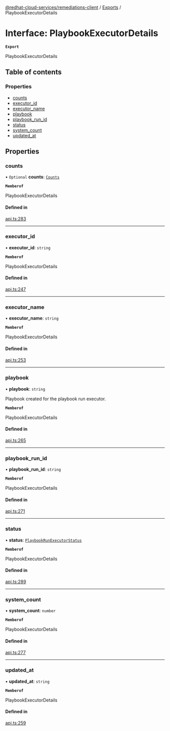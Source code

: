 [@redhat-cloud-services/remediations-client](../README.md) / [Exports](../modules.md) / PlaybookExecutorDetails

# Interface: PlaybookExecutorDetails

**`Export`**

PlaybookExecutorDetails

## Table of contents

### Properties

- [counts](PlaybookExecutorDetails.md#counts)
- [executor\_id](PlaybookExecutorDetails.md#executor_id)
- [executor\_name](PlaybookExecutorDetails.md#executor_name)
- [playbook](PlaybookExecutorDetails.md#playbook)
- [playbook\_run\_id](PlaybookExecutorDetails.md#playbook_run_id)
- [status](PlaybookExecutorDetails.md#status)
- [system\_count](PlaybookExecutorDetails.md#system_count)
- [updated\_at](PlaybookExecutorDetails.md#updated_at)

## Properties

### counts

• `Optional` **counts**: [`Counts`](Counts.md)

**`Memberof`**

PlaybookExecutorDetails

#### Defined in

[api.ts:283](https://github.com/RedHatInsights/javascript-clients/blob/main/packages/remediations/api.ts#L283)

___

### executor\_id

• **executor\_id**: `string`

**`Memberof`**

PlaybookExecutorDetails

#### Defined in

[api.ts:247](https://github.com/RedHatInsights/javascript-clients/blob/main/packages/remediations/api.ts#L247)

___

### executor\_name

• **executor\_name**: `string`

**`Memberof`**

PlaybookExecutorDetails

#### Defined in

[api.ts:253](https://github.com/RedHatInsights/javascript-clients/blob/main/packages/remediations/api.ts#L253)

___

### playbook

• **playbook**: `string`

Playbook created for the playbook run executor.

**`Memberof`**

PlaybookExecutorDetails

#### Defined in

[api.ts:265](https://github.com/RedHatInsights/javascript-clients/blob/main/packages/remediations/api.ts#L265)

___

### playbook\_run\_id

• **playbook\_run\_id**: `string`

**`Memberof`**

PlaybookExecutorDetails

#### Defined in

[api.ts:271](https://github.com/RedHatInsights/javascript-clients/blob/main/packages/remediations/api.ts#L271)

___

### status

• **status**: [`PlaybookRunExecutorStatus`](../enums/PlaybookRunExecutorStatus.md)

**`Memberof`**

PlaybookExecutorDetails

#### Defined in

[api.ts:289](https://github.com/RedHatInsights/javascript-clients/blob/main/packages/remediations/api.ts#L289)

___

### system\_count

• **system\_count**: `number`

**`Memberof`**

PlaybookExecutorDetails

#### Defined in

[api.ts:277](https://github.com/RedHatInsights/javascript-clients/blob/main/packages/remediations/api.ts#L277)

___

### updated\_at

• **updated\_at**: `string`

**`Memberof`**

PlaybookExecutorDetails

#### Defined in

[api.ts:259](https://github.com/RedHatInsights/javascript-clients/blob/main/packages/remediations/api.ts#L259)
